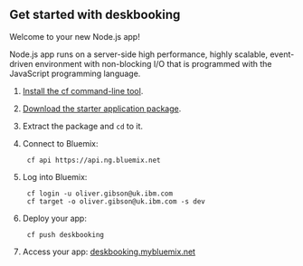 Get started with deskbooking
-----------------------------------
Welcome to your new Node.js app!

Node.js app runs on a server-side high performance, highly scalable, event-driven environment with non-blocking I/O that is programmed with the JavaScript programming language.

1. [Install the cf command-line tool](https://www.ng.bluemix.net/docs/#starters/BuildingWeb.html#install_cf).
2. [Download the starter application package](https://ace.ng.bluemix.net:443/rest/../rest/apps/13f8eec3-d22a-4a55-8928-70c494ec230b/starter-download).
3. Extract the package and `cd` to it.
4. Connect to Bluemix:

        cf api https://api.ng.bluemix.net

5. Log into Bluemix:

        cf login -u oliver.gibson@uk.ibm.com
        cf target -o oliver.gibson@uk.ibm.com -s dev

6. Deploy your app:

        cf push deskbooking

7. Access your app: [deskbooking.mybluemix.net](//deskbooking.mybluemix.net)

